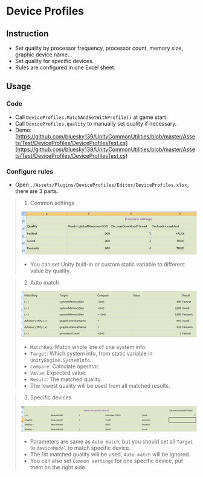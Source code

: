 # Device Profiles

## Instruction

* Set quality by processor frequency, processor count, memory size, graphic device name...
* Set quality for specific devices.
* Rules are configured in one Excel sheet.

## Usage

### Code
* Call `DeviceProfiles.MatchAndSetWithProfile()` at game start.
* Call `DeviceProfiles.quality` to manually set quality if necessary.
* Demo: [https://github.com/bluesky139/UnityCommonUtilities/blob/master/Assets/Test/DeviceProfiles/DeviceProfilesTest.cs](https://github.com/bluesky139/UnityCommonUtilities/blob/master/Assets/Test/DeviceProfiles/DeviceProfilesTest.cs)

### Configure rules
* Open `./Assets/Plugins/DeviceProfiles/Editor/DeviceProfiles.xlsx`, there are 3 parts.

> 1. Common settings
> 
> ![](./images/DeviceProfiles_CommonSettings.jpg)
>
> * You can set Unity built-in or custom static variable to different value by quality.

> 2. Auto match
>
> ![](./images/DeviceProfiles_AutoMatch.jpg)
>
> * `MatchReg`: Match whole line of one system info.
> * `Target`: Which system info, from static variable in `UnityEngine.SystemInfo`.
> * `Compare`: Calculate operator.
> * `Value`: Expected value.
> * `Result`: The matched quality. 
> * The lowest quality will be used from all matched results.

> 3. Specific devices
>
> ![](./images/DeviceProfiles_SpecificDevice.jpg)
>
> * Parameters are same as `Auto match`, but you should set all `Target` to `deviceModel` to match specific device.
> * The 1st matched quality will be used, `Auto match` will be ignored.
> * You can also set `Common settings` for one specific device, put them on the right side.